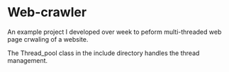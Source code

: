 # Web-crawler

An example project I developed over week to peform multi-threaded web page crwaling of a website.

The Thread_pool class in the include directory handles the thread management.
